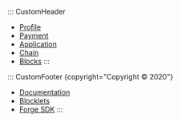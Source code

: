 ::: CustomHeader
- [Profile](/profile)
- [Payment](/payment)
- [Application](/application)
- [Chain](/chain)
- [Blocks](/blocks)
:::

::: CustomFooter {copyright="Copyright © 2020"}
- [Documentation](https://docs.arcblock.io/)
- [Blocklets](https://blocklet.arcblock.io/)
- [Forge SDK](https://www.arcblock.io/zh/forge-sdk)
:::
